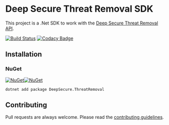 # Deep Secure Threat Removal SDK

This project is a .Net SDK to work with the [Deep Secure Threat Removal API](https://threat-removal.deep-secure.com/).

[![Build Status](https://github.com/baynezy/deep-secure-threat-removal-sdk/workflows/CI%2FCD/badge.svg)](https://github.com/baynezy/deep-secure-threat-removal-sdk/actions?query=workflow%3ACI%2FCD) [![Codacy Badge](https://app.codacy.com/project/badge/Grade/939558c9841e4896a12dea992a514990)](https://www.codacy.com/gh/baynezy/deep-secure-threat-removal-sdk/dashboard?utm_source=github.com&amp;utm_medium=referral&amp;utm_content=baynezy/deep-secure-threat-removal-sdk&amp;utm_campaign=Badge_Grade)

## Installation

### NuGet

[![NuGet](https://img.shields.io/nuget/v/DeepSecure.ThreatRemoval?style=square)](https://www.nuget.org/packages/DeepSecure.ThreatRemoval/)[![NuGet](https://img.shields.io/nuget/dt/DeepSecure.ThreatRemoval?style=square)](https://www.nuget.org/packages/DeepSecure.ThreatRemoval/)

```posh
dotnet add package DeepSecure.ThreatRemoval
```

## Contributing

Pull requests are always welcome. Please read the [contributing guidelines](.github/CONTRIBUTING.md).
